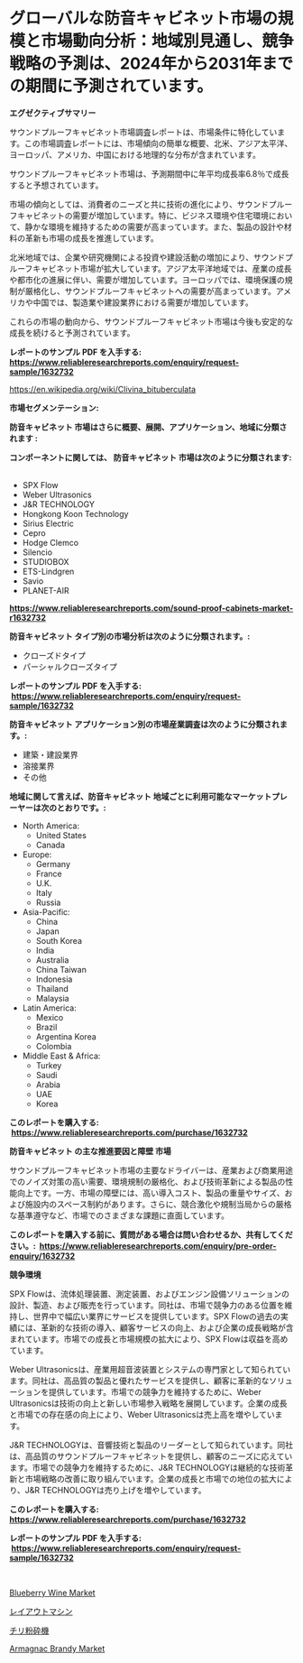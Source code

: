<p><h1>グローバルな防音キャビネット市場の規模と市場動向分析：地域別見通し、競争戦略の予測は、2024年から2031年までの期間に予測されています。</h1></p><p><strong>エグゼクティブサマリー</strong></p>
<p><p>サウンドプルーフキャビネット市場調査レポートは、市場条件に特化しています。この市場調査レポートには、市場傾向の簡単な概要、北米、アジア太平洋、ヨーロッパ、アメリカ、中国における地理的な分布が含まれています。</p><p>サウンドプルーフキャビネット市場は、予測期間中に年平均成長率6.8％で成長すると予想されています。</p><p>市場の傾向としては、消費者のニーズと共に技術の進化により、サウンドプルーフキャビネットの需要が増加しています。特に、ビジネス環境や住宅環境において、静かな環境を維持するための需要が高まっています。また、製品の設計や材料の革新も市場の成長を推進しています。</p><p>北米地域では、企業や研究機関による投資や建設活動の増加により、サウンドプルーフキャビネット市場が拡大しています。アジア太平洋地域では、産業の成長や都市化の進展に伴い、需要が増加しています。ヨーロッパでは、環境保護の規制が厳格化し、サウンドプルーフキャビネットへの需要が高まっています。アメリカや中国では、製造業や建設業界における需要が増加しています。</p><p>これらの市場の動向から、サウンドプルーフキャビネット市場は今後も安定的な成長を続けると予測されています。</p></p>
<p><strong>レポートのサンプル PDF を入手する: <a href="https://www.reliableresearchreports.com/enquiry/request-sample/1632732">https://www.reliableresearchreports.com/enquiry/request-sample/1632732</a></strong></p>
<p><a href="https://en.wikipedia.org/wiki/Clivina_bituberculata">https://en.wikipedia.org/wiki/Clivina_bituberculata</a></p>
<p><strong>市場セグメンテーション:</strong></p>
<p><strong> 防音キャビネット 市場はさらに概要、展開、アプリケーション、地域に分類されます :</strong></p>
<p><strong>コンポーネントに関しては、 防音キャビネット 市場は次のように分類されます: &nbsp;</strong></p>
<p><ul><li>SPX Flow</li><li>Weber Ultrasonics</li><li>J&R TECHNOLOGY</li><li>Hongkong Koon Technology</li><li>Sirius Electric</li><li>Cepro</li><li>Hodge Clemco</li><li>Silencio</li><li>STUDIOBOX</li><li>ETS-Lindgren</li><li>Savio</li><li>PLANET-AIR</li></ul></p>
<p><strong><a href="https://www.reliableresearchreports.com/sound-proof-cabinets-market-r1632732">https://www.reliableresearchreports.com/sound-proof-cabinets-market-r1632732</a></strong></p>
<p><strong> 防音キャビネット タイプ別の市場分析は次のように分類されます。:</strong></p>
<p><ul><li>クローズドタイプ</li><li>パーシャルクローズタイプ</li></ul></p>
<p><strong>レポートのサンプル PDF を入手する: &nbsp;<a href="https://www.reliableresearchreports.com/enquiry/request-sample/1632732">https://www.reliableresearchreports.com/enquiry/request-sample/1632732</a></strong></p>
<p><strong> 防音キャビネット アプリケーション別の市場産業調査は次のように分類されます。:</strong></p>
<p><ul><li>建築・建設業界</li><li>溶接業界</li><li>その他</li></ul></p>
<p><strong>地域に関して言えば、防音キャビネット 地域ごとに利用可能なマーケットプレーヤーは次のとおりです。:</strong></p>
<p><ul>
    <li>
        North America:
        <ul>
            <li>United States</li>
            <li>Canada</li>
        </ul>
    </li>
    <li>
        Europe:
        <ul>
            <li>Germany</li>
            <li>France</li>
            <li>U.K.</li>
            <li>Italy</li>
            <li>Russia</li>
        </ul>
    </li>
    <li>
        Asia-Pacific:
        <ul>
            <li>China</li>
            <li>Japan</li>
            <li>South Korea</li>
            <li>India</li>
            <li>Australia</li>
            <li>China Taiwan</li>
            <li>Indonesia</li>
            <li>Thailand</li>
            <li>Malaysia</li>
        </ul>
    </li>
    <li>
        Latin America:
        <ul>
            <li>Mexico</li>
            <li>Brazil</li>
            <li>Argentina Korea</li>
            <li>Colombia</li>
        </ul>
    </li>
    <li>
        Middle East & Africa:
        <ul>
            <li>Turkey</li>
            <li>Saudi</li>
            <li>Arabia</li>
            <li>UAE</li>
            <li>Korea</li>
        </ul>
    </li>
    </ul></p>
<p><strong>このレポートを購入する: &nbsp;<a href="https://www.reliableresearchreports.com/purchase/1632732">https://www.reliableresearchreports.com/purchase/1632732</a></strong></p>
<p><strong>防音キャビネット の主な推進要因と障壁 市場</strong></p>
<p><p>サウンドプルーフキャビネット市場の主要なドライバーは、産業および商業用途でのノイズ対策の高い需要、環境規制の厳格化、および技術革新による製品の性能向上です。一方、市場の障壁には、高い導入コスト、製品の重量やサイズ、および施設内のスペース制約があります。さらに、競合激化や規制当局からの厳格な基準遵守など、市場でのさまざまな課題に直面しています。</p></p>
<p><strong>このレポートを購入する前に、質問がある場合は問い合わせるか、共有してください。:&nbsp; <a href="https://www.reliableresearchreports.com/enquiry/pre-order-enquiry/1632732">https://www.reliableresearchreports.com/enquiry/pre-order-enquiry/1632732</a></strong></p>
<p><strong>競争環境</strong></p>
<p><p>SPX Flowは、流体処理装置、測定装置、およびエンジン設備ソリューションの設計、製造、および販売を行っています。同社は、市場で競争力のある位置を維持し、世界中で幅広い業界にサービスを提供しています。SPX Flowの過去の実績には、革新的な技術の導入、顧客サービスの向上、および企業の成長戦略が含まれています。市場での成長と市場規模の拡大により、SPX Flowは収益を高めています。</p><p>Weber Ultrasonicsは、産業用超音波装置とシステムの専門家として知られています。同社は、高品質の製品と優れたサービスを提供し、顧客に革新的なソリューションを提供しています。市場での競争力を維持するために、Weber Ultrasonicsは技術の向上と新しい市場参入戦略を展開しています。企業の成長と市場での存在感の向上により、Weber Ultrasonicsは売上高を増やしています。</p><p>J&R TECHNOLOGYは、音響技術と製品のリーダーとして知られています。同社は、高品質のサウンドプルーフキャビネットを提供し、顧客のニーズに応えています。市場での競争力を維持するために、J&R TECHNOLOGYは継続的な技術革新と市場戦略の改善に取り組んでいます。企業の成長と市場での地位の拡大により、J&R TECHNOLOGYは売り上げを増やしています。</p></p>
<p><strong>このレポートを購入する: &nbsp; <a href="https://www.reliableresearchreports.com/purchase/1632732">https://www.reliableresearchreports.com/purchase/1632732</a></strong></p>
<p><strong>レポートのサンプル PDF を入手する: &nbsp;<a href="https://www.reliableresearchreports.com/enquiry/request-sample/1632732">https://www.reliableresearchreports.com/enquiry/request-sample/1632732</a></strong><strong></strong></p>
<p>&nbsp;</p>
<p><p><a href="https://github.com/beatblasta/Market-Research-Report-List-4/blob/main/blueberry-wine-market.md">Blueberry Wine Market</a></p><p><a href="https://github.com/TerrellConn/Market-Research-Report-List-2/blob/main/6300217179108.md">レイアウトマシン</a></p><p><a href="https://github.com/schmahlson/Market-Research-Report-List-2/blob/main/7884891179107.md">チリ粉砕機</a></p><p><a href="https://github.com/angelajermaine/Market-Research-Report-List-4/blob/main/armagnac-brandy-market.md">Armagnac Brandy Market</a></p></p>